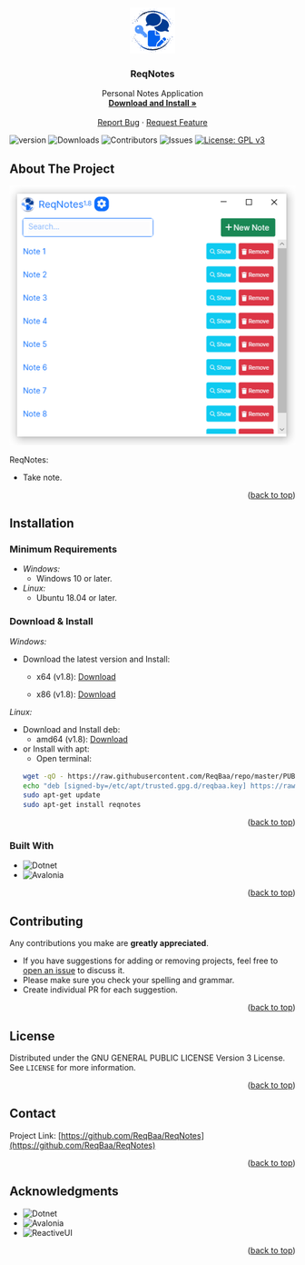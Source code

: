 <a name="readme-top"></a>

<!-- PROJECT LOGO -->
<br />
<div align="center">
  <a href="https://github.com/ReqBaa/ReqNotes">
    <img src="images/logo.png" alt="Logo" width="80" height="80">
  </a>

  <h3 align="center">ReqNotes</h3>

  <p align="center">
    Personal Notes Application
    <br />
        <a href="#installation"><strong>Download and Install »</strong></a>
    <br />
    <br />
    <a href="https://github.com/ReqBaa/ReqNotes/issues">Report Bug</a>
    ·
    <a href="https://github.com/ReqBaa/ReqNotes/issues">Request Feature</a>
  </p>
</div>

![version](https://img.shields.io/github/v/release/ReqBaa/ReqNotes?color=blue)
![Downloads](https://img.shields.io/github/downloads/ReqBaa/ReqNotes/total) ![Contributors](https://img.shields.io/github/contributors/ReqBaa/ReqNotes?color=dark-green) ![Issues](https://img.shields.io/github/issues/ReqBaa/ReqNotes) [![License: GPL v3](https://img.shields.io/badge/License-GPLv3-blue.svg)](https://www.gnu.org/licenses/gpl-3.0)

<!-- ABOUT THE PROJECT -->
## About The Project

![Screen Shot](images/image1.png)

ReqNotes:
* Take note.

<p align="right">(<a href="#readme-top">back to top</a>)</p>

## Installation
<a name="installation"></a>

### Minimum Requirements

* _Windows:_
  * Windows 10 or later.
* _Linux:_
  * Ubuntu 18.04 or later.

### Download & Install

_Windows:_
* Download the latest version and Install:

  * x64 (v1.8): [Download](https://github.com/ReqBaa/ReqNotes/releases/download/v1.8/reqnotessetup-x64-1.8.exe)

  * x86 (v1.8): [Download](https://github.com/ReqBaa/ReqNotes/releases/download/v1.8/reqnotessetup-x86-1.8.exe)

_Linux:_
- Download and Install deb:
  - amd64 (v1.8): [Download](https://github.com/ReqBaa/repo/raw/main/pool/main/r/reqnotes/reqnotes_1.8-0ubuntu1_amd64.deb)
- or Install with apt:
  - Open terminal:
  ```sh
  wget -qO - https://raw.githubusercontent.com/ReqBaa/repo/master/PUBLIC.KEY | gpg --dearmor | sudo tee /etc/apt/trusted.gpg.d/reqbaa.key >/dev/null
  echo "deb [signed-by=/etc/apt/trusted.gpg.d/reqbaa.key] https://raw.githubusercontent.com/ReqBaa/repo/master/ bionic main" | sudo tee /etc/apt/sources.list.d/reqbaa.list >/dev/null
  sudo apt-get update
  sudo apt-get install reqnotes
  ```

<p align="right">(<a href="#readme-top">back to top</a>)</p>

### Built With

* ![Dotnet](https://img.shields.io/badge/-.NET%206.0-blueviolet?logo=dotnet)
* ![Avalonia](https://img.shields.io/badge/-AVALONIA%20UI-blueviolet?logo=avalonia)

<p align="right">(<a href="#readme-top">back to top</a>)</p>

<!-- CONTRIBUTING -->
## Contributing

Any contributions you make are **greatly appreciated**.
* If you have suggestions for adding or removing projects, feel free to [open an issue](https://github.com/ReqBaa/ReqNotes/issues/new) to discuss it.
* Please make sure you check your spelling and grammar.
* Create individual PR for each suggestion.

<p align="right">(<a href="#readme-top">back to top</a>)</p>

<!-- LICENSE -->
## License

Distributed under the GNU GENERAL PUBLIC LICENSE Version 3 License. See `LICENSE` for more information.

<p align="right">(<a href="#readme-top">back to top</a>)</p>

<!-- CONTACT -->
## Contact

Project Link: [https://github.com/ReqBaa/ReqNotes](https://github.com/ReqBaa/ReqNotes)

<p align="right">(<a href="#readme-top">back to top</a>)</p>

<!-- ACKNOWLEDGMENTS -->
## Acknowledgments

* ![Dotnet](https://img.shields.io/badge/-.NET%206.0-blueviolet?logo=dotnet)
* ![Avalonia](https://img.shields.io/badge/-AVALONIA%20UI-blueviolet?logo=avalonia)
* ![ReactiveUI](https://img.shields.io/badge/-REACTIVEUI-blueviolet?logo=reactiveui)

<p align="right">(<a href="#readme-top">back to top</a>)</p>
